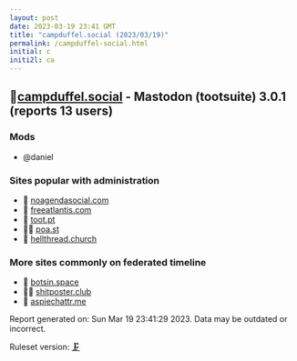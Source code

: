 ```yaml
---
layout: post
date: 2023-03-19 23:41 GMT
title: "campduffel.social (2023/03/19)"
permalink: /campduffel-social.html
initial: c
initi2l: ca
---
```


## 🐘[campduffel.social](https://campduffel.social) - Mastodon (tootsuite) 3.0.1 (reports 13 users)

### Mods
 * @daniel

### Sites popular with administration

* 💉 [noagendasocial.com](/noagendasocial-com.html)
* 💉 [freeatlantis.com](/freeatlantis-com.html)
* 🦝 [toot.pt](/toot-pt.html)
* 🦝🧸 [poa.st](/poa-st.html)
* 🦝 [hellthread.church](/hellthread-church.html)

### More sites commonly on federated timeline

* 🐘 [botsin.space](/botsin-space.html)
* 🦝🧸 [shitposter.club](/shitposter-club.html)
* 🐘 [aspiechattr.me](/aspiechattr-me.html)

Report generated on: Sun Mar 19 23:41:29 2023. Data may be outdated or incorrect.

Ruleset version: [🗜](/version-clamp)
